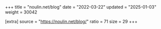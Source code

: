 +++
title = "noulin.net/blog"
date = "2022-03-22"
updated = "2025-01-03"
weight = 30042

[extra]
source = "https://noulin.net/blog/"
ratio = 71
size = 29
+++
